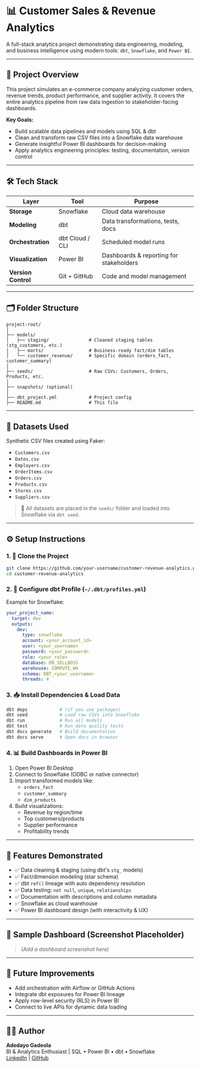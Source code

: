 
# 📊 Customer Sales & Revenue Analytics

A full-stack analytics project demonstrating data engineering, modeling, and business intelligence using modern tools: `dbt`, `Snowflake`, and `Power BI`.

---

## 🚀 Project Overview

This project simulates an e-commerce company analyzing customer orders, revenue trends, product performance, and supplier activity. It covers the entire analytics pipeline from raw data ingestion to stakeholder-facing dashboards.

**Key Goals:**
- Build scalable data pipelines and models using SQL & dbt
- Clean and transform raw CSV files into a Snowflake data warehouse
- Generate insightful Power BI dashboards for decision-making
- Apply analytics engineering principles: testing, documentation, version control

---

## 🛠 Tech Stack

| Layer         | Tool          | Purpose                                  |
|---------------|---------------|------------------------------------------|
| **Storage**   | Snowflake     | Cloud data warehouse                     |
| **Modeling**  | dbt           | Data transformations, tests, docs        |
| **Orchestration** | dbt Cloud / CLI | Scheduled model runs                    |
| **Visualization** | Power BI      | Dashboards & reporting for stakeholders  |
| **Version Control** | Git + GitHub | Code and model management               |

---

## 🗂 Folder Structure

```
project-root/
│
├── models/
│   ├── staging/               # Cleaned staging tables (stg_customers, etc.)
│   ├── marts/                 # Business-ready fact/dim tables
│   └── customer_revenue/      # Specific domain (orders_fact, customer_summary)
│
├── seeds/                     # Raw CSVs: Customers, Orders, Products, etc.
│
├── snapshots/ (optional)
│
├── dbt_project.yml            # Project config
├── README.md                  # This file
```

---

## 🧪 Datasets Used

Synthetic CSV files created using Faker:
- `Customers.csv`
- `Dates.csv`
- `Employers.csv`
- `OrderItems.csv`
- `Orders.csv`
- `Products.csv`
- `Stores.csv`
- `Suppliers.csv`

> 📂 All datasets are placed in the `seeds/` folder and loaded into Snowflake via `dbt seed`.

---

## ⚙️ Setup Instructions

### 1. 🔧 Clone the Project

```bash
git clone https://github.com/your-username/customer-revenue-analytics.git
cd customer-revenue-analytics
```

### 2. 🔑 Configure dbt Profile (`~/.dbt/profiles.yml`)

Example for Snowflake:

```yaml
your_project_name:
  target: dev
  outputs:
    dev:
      type: snowflake
      account: <your_account_id>
      user: <your_username>
      password: <your_password>
      role: <your_role>
      database: DB_SELLBOSS
      warehouse: COMPUTE_WH
      schema: DBT_<your_username>
      threads: 4
```

### 3. 📥 Install Dependencies & Load Data

```bash
dbt deps            # (if you use packages)
dbt seed            # Load raw CSVs into Snowflake
dbt run             # Run all models
dbt test            # Run data quality tests
dbt docs generate   # Build documentation
dbt docs serve      # Open docs in browser
```

### 4. 📊 Build Dashboards in Power BI

1. Open Power BI Desktop
2. Connect to Snowflake (ODBC or native connector)
3. Import transformed models like:
   - `orders_fact`
   - `customer_summary`
   - `dim_products`
4. Build visualizations:
   - Revenue by region/time
   - Top customers/products
   - Supplier performance
   - Profitability trends

---

## 🧠 Features Demonstrated

- ✅ Data cleaning & staging (using dbt's `stg_` models)
- ✅ Fact/dimension modeling (star schema)
- ✅ dbt `ref()` lineage with auto dependency resolution
- ✅ Data testing: `not null`, `unique`, `relationships`
- ✅ Documentation with descriptions and column metadata
- ✅ Snowflake as cloud warehouse
- ✅ Power BI dashboard design (with interactivity & UX)

---

## 📸 Sample Dashboard (Screenshot Placeholder)

> _(Add a dashboard screenshot here)_

---

## 📌 Future Improvements
- Add orchestration with Airflow or GitHub Actions
- Integrate dbt exposures for Power BI lineage
- Apply row-level security (RLS) in Power BI
- Connect to live APIs for dynamic data loading

---

## 🧑‍💼 Author

**Adedayo Gadeola**  
BI & Analytics Enthusiast | SQL • Power BI • dbt • Snowflake  
[LinkedIn](https://linkedin.com/in/your-profile) | [GitHub](https://github.com/your-username)
